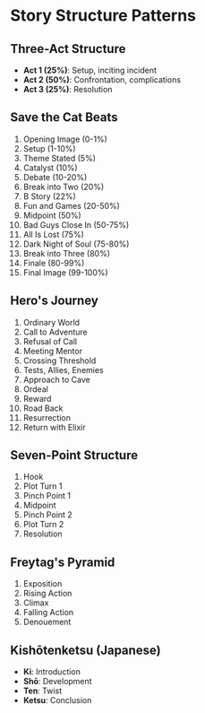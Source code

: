# Story Structure Patterns

## Three-Act Structure

- **Act 1 (25%)**: Setup, inciting incident
- **Act 2 (50%)**: Confrontation, complications
- **Act 3 (25%)**: Resolution

## Save the Cat Beats

1. Opening Image (0-1%)
2. Setup (1-10%)
3. Theme Stated (5%)
4. Catalyst (10%)
5. Debate (10-20%)
6. Break into Two (20%)
7. B Story (22%)
8. Fun and Games (20-50%)
9. Midpoint (50%)
10. Bad Guys Close In (50-75%)
11. All Is Lost (75%)
12. Dark Night of Soul (75-80%)
13. Break into Three (80%)
14. Finale (80-99%)
15. Final Image (99-100%)

## Hero's Journey

1. Ordinary World
2. Call to Adventure
3. Refusal of Call
4. Meeting Mentor
5. Crossing Threshold
6. Tests, Allies, Enemies
7. Approach to Cave
8. Ordeal
9. Reward
10. Road Back
11. Resurrection
12. Return with Elixir

## Seven-Point Structure

1. Hook
2. Plot Turn 1
3. Pinch Point 1
4. Midpoint
5. Pinch Point 2
6. Plot Turn 2
7. Resolution

## Freytag's Pyramid

1. Exposition
2. Rising Action
3. Climax
4. Falling Action
5. Denouement

## Kishōtenketsu (Japanese)

- **Ki**: Introduction
- **Shō**: Development
- **Ten**: Twist
- **Ketsu**: Conclusion
